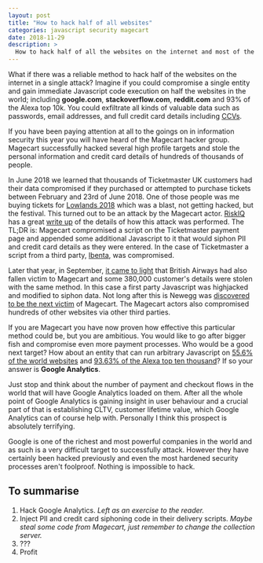 ```yaml
---
layout: post
title: "How to hack half of all websites"
categories: javascript security magecart
date: 2018-11-29
description: >
  How to hack half of all the websites on the internet and most of the top websites in the world.
---
```


What if there was a reliable method to hack half of the websites on the internet in a single attack? Imagine if you could compromise a single entity and gain immediate Javascript code execution on half the websites in the world; including **google.com**, **stackoverflow.com**, **reddit.com** and 93% of the Alexa top 10k. You could exfiltrate all kinds of valuable data such as passwords, email addresses, and full credit card details including [CCVs](https://en.wikipedia.org/wiki/Card_security_code).

If you have been paying attention at all to the goings on in information security this year you will have heard of the Magecart hacker group. Magecart successfully hacked several high profile targets and stole the personal information and credit card details of hundreds of thousands of people.

In June 2018 we learned that thousands of Ticketmaster UK customers had their data compromised if they purchased or attempted to purchase tickets between February and 23rd of June 2018. One of those people was me buying tickets for [Lowlands 2018](https://lowlands.nl/) which was a blast, not getting hacked, but the festival. This turned out to be an attack by the Magecart actor. [RiskIQ](https://www.riskiq.com/) has a great [write up](https://www.riskiq.com/blog/labs/magecart-ticketmaster-breach/) of the details of how this attack was performed. The TL;DR is: Magecart compromised a script on the Ticketmaster payment page and appended some additional Javascript to it that would siphon PII and credit card details as they were entered. In the case of Ticketmaster a script from a third party, [Ibenta](https://www.inbenta.com/en/), was compromised.

Later that year, in September, [it came to light](https://www.riskiq.com/blog/labs/magecart-british-airways-breach/) that British Airways had also fallen victim to Magecart and some 380,000 customer's details were stolen with the same method. In this case a first party Javascript was highjacked and modified to siphon data. Not long after this is Newegg was [discovered to be the next victim](https://www.riskiq.com/blog/labs/magecart-newegg/) of Magecart. The Magecart actors also compromised hundreds of other websites via other third parties.

If you are Magecart you have now proven how effective this particular method could be, but you are ambitious. You would like to go after bigger fish and compromise even more payment processes. Who would be a good next target? How about an entity that can run arbitrary Javascript on [55.6% of the world websites](https://w3techs.com/technologies/details/ta-googleanalytics/all/all) and [93.63% of the Alexa top ten thousand](https://trends.builtwith.com/analytics/Google-Analytics)? If so your answer is **Google Analytics**.

Just stop and think about the number of payment and checkout flows in the world that will have Google Analytics loaded on them. After all the whole point of Google Analytics is gaining insight in user behaviour and a crucial part of that is establishing CLTV, customer lifetime value, which Google Analytics can of course help with. Personally I think this prospect is absolutely terrifying.

Google is one of the richest and most powerful companies in the world and as such is a very difficult target to successfully attack. However they have certainly been hacked previously and even the most hardened security processes aren't foolproof. Nothing is impossible to hack.

## To summarise

1. Hack Google Analytics. _Left as an exercise to the reader._
1. Inject PII and credit card siphoning code in their delivery scripts. _Maybe steal some code from Magecart, just remember to change the collection server._
1. ???
1. Profit
